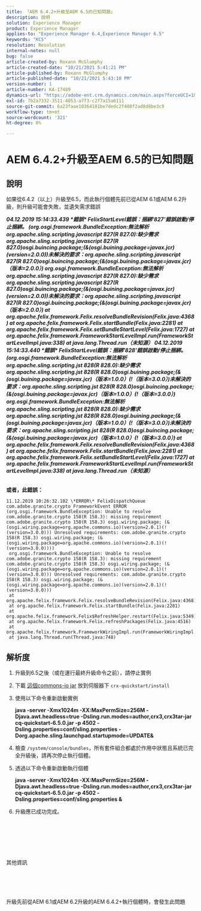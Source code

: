 ```yaml
---
title: 「AEM 6.4.2+升級至AEM 6.5的已知問題」
description: 說明
solution: Experience Manager
product: Experience Manager
applies-to: "Experience Manager 6.4,Experience Manager 6.5"
keywords: "KCS"
resolution: Resolution
internal-notes: null
bug: false
article-created-by: Roxann McGlumphy
article-created-date: "10/21/2021 5:41:21 PM"
article-published-by: Roxann McGlumphy
article-published-date: "10/21/2021 5:43:10 PM"
version-number: 1
article-number: KA-17489
dynamics-url: "https://adobe-ent.crm.dynamics.com/main.aspx?forceUCI=1&pagetype=entityrecord&etn=knowledgearticle&id=a344a718-9632-ec11-b6e5-000d3a5ba97a"
exl-id: 7b2a7332-3511-4053-a7f3-c2f7a15a6111
source-git-commit: 6a23faae10364181be7dedc2f408f2ad8d8be3c9
workflow-type: tm+mt
source-wordcount: '321'
ht-degree: 0%

---
```


# AEM 6.4.2+升級至AEM 6.5的已知問題

## 說明


如果從6.4.2（以上）升級至6.5，而此執行個體先前已從AEM 6.1或AEM 6.2升級，則升級可能會失敗，並遺失需求錯誤

<b>*04.12.2019 15:14:33.439 \*錯誤\* FelixStartLevel錯誤：捆綁&#39;827&#39;錯誤啟動/停止捆綁。 (org.osgi.framework.BundleException:無法解析org.apache.sling.scripting.javascript 827(R 827.0):缺少需求org.apache.sling.scripting.javascript 827(R 827.0)osgi.buincing.package;(&amp;(osgi.buining.package=javax.jcr)(version=2.0.0))未解決的要求：org.apache.sling.scripting.javascript 827(R 827.0)osgi.buincing.package;(&amp;(osgi.buining.package=javax.jcr)（版本=2.0.0）)*
*org.osgi.framework.BundleException:無法解析org.apache.sling.scripting.javascript 827(R 827.0):缺少需求org.apache.sling.scripting.javascript 827(R 827.0)osgi.buincing.package;(&amp;(osgi.buining.package=javax.jcr)(version=2.0.0))未解決的要求：org.apache.sling.scripting.javascript 827(R 827.0)osgi.buincing.package;(&amp;(osgi.buining.package=javax.jcr)（版本=2.0.0）)*
*at org.apache.felix.framework.Felix.resolveBundleRevision(Felix.java:4368)*
*at org.apache.felix.framework.Felix.startBundle(Felix.java:2281)*
*at org.apache.felix.framework.Felix.setBundleStartLevel(Felix.java:1727)*
*at org.apache.felix.framework.FrameworkStartLevelImpl.run(FrameworkStartLevelImpl.java:338)*
*at java.lang.Thread.run（未知源）*
*04.12.2019 15:14:33.440 \*錯誤\* FelixStartLevel錯誤：捆綁&#39;828&#39;錯誤啟動/停止捆綁。 (org.osgi.framework.BundleException:無法解析org.apache.sling.scripting.jst 828(R 828.0):缺少需求org.apache.sling.scripting.jst 828(R 828.0)osgi.buining.package;(&amp;(osgi.buining.package=javax.jcr)（版本=1.0.0）(!（版本=3.0.0）)未解決的要求：org.apache.sling.scripting.jst 828(R 828.0)osgi.buincing.package;(&amp;(osgi.buining.package=javax.jcr)（版本=1.0.0）(!（版本=3.0.0）)*
*org.osgi.framework.BundleException:無法解析org.apache.sling.scripting.jst 828(R 828.0):缺少需求org.apache.sling.scripting.jst 828(R 828.0)osgi.buining.package;(&amp;(osgi.buining.package=javax.jcr)（版本=1.0.0）(!（版本=3.0.0）)未解決的要求：org.apache.sling.scripting.jst 828(R 828.0)osgi.buincing.package;(&amp;(osgi.buining.package=javax.jcr)（版本=1.0.0）(!（版本=3.0.0）)*
*at org.apache.felix.framework.Felix.resolveBundleRevision(Felix.java:4368)*
*at org.apache.felix.framework.Felix.startBundle(Felix.java:2281)*
*at org.apache.felix.framework.Felix.setBundleStartLevel(Felix.java:1727)*
*at org.apache.felix.framework.FrameworkStartLevelImpl.run(FrameworkStartLevelImpl.java:338)*
*at java.lang.Thread.run（未知源）*

<br>或者，此錯誤：</b>

```
11.12.2019 10:26:32.102 \*ERROR\* FelixDispatchQueue com.adobe.granite.crypto FrameworkEvent ERROR (org.osgi.framework.BundleException: Unable to resolve com.adobe.granite.crypto 158(R 158.3): missing requirement com.adobe.granite.crypto 158(R 158.3) osgi.wiring.package; (&(osgi.wiring.package=org.apache.commons.io)(version=2.0.1)(!(version=3.0.0))) Unresolved requirements: com.adobe.granite.crypto 158(R 158.3) osgi.wiring.package; (&(osgi.wiring.package=org.apache.commons.io)(version=2.0.1)(!(version=3.0.0))))
 org.osgi.framework.BundleException: Unable to resolve com.adobe.granite.crypto 158(R 158.3): missing requirement com.adobe.granite.crypto 158(R 158.3) osgi.wiring.package; (&(osgi.wiring.package=org.apache.commons.io)(version=2.0.1)(!(version=3.0.0))) Unresolved requirements: com.adobe.granite.crypto 158(R 158.3) osgi.wiring.package; (&(osgi.wiring.package=org.apache.commons.io)(version=2.0.1)(!(version=3.0.0)))
 at org.apache.felix.framework.Felix.resolveBundleRevision(Felix.java:4368)
 at org.apache.felix.framework.Felix.startBundle(Felix.java:2281)
 at org.apache.felix.framework.Felix$RefreshHelper.restart(Felix.java:5349)
 at org.apache.felix.framework.Felix.refreshPackages(Felix.java:4516)
 at org.apache.felix.framework.FrameworkWiringImpl.run(FrameworkWiringImpl.java:188)
 at java.lang.Thread.run(Thread.java:748)
```

## 解析度


1. 升級到6.5之後（或在運行最終升級命令之前），請停止實例
2. 下載 [這個commons-io jar](https://repo1.maven.org/maven2/commons-io/commons-io/2.6/commons-io-2.6.jar) 放到伺服器下 `crx-quickstart/install`
3. 使用以下命令重新啟動實例

   <b>java -server -Xmx1024m -XX:MaxPermSize=256M -Djava.awt.headless=true -Dsling.run.modes=author,crx3,crx3tar-jar cq-quickstart-6.5.0.jar -p 4502 -Dsling.properties=conf/sling.properties -Dorg.apache.sling.launchpad.startupmode=UPDATE&amp;</b>
4. 檢查 `/system/console/bundles`，所有套件組合都處於作用中狀態且系統已完全升級後，請再次停止執行個體。
5. 透過以下命令重新啟動執行個體

   <b>java -server -Xmx1024m -XX:MaxPermSize=256M -Djava.awt.headless=true -Dsling.run.modes=author,crx3,crx3tar-jar cq-quickstart-6.5.0.jar -p 4502 -Dsling.properties=conf/sling.properties &amp;</b>
6. 升級應已成功完成。

<br><br><br><br><br><br>其他資訊<br><br><br><br><br><br>
升級先前從AEM 6.1或AEM 6.2升級的AEM 6.4.2+執行個體時，會發生此問題
